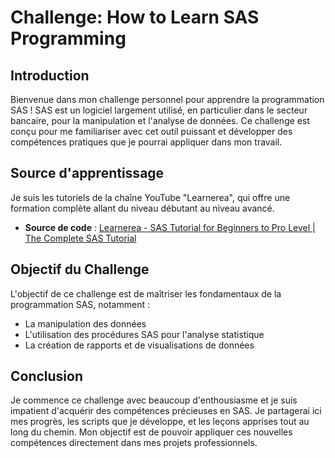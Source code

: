 # Challenge: How to Learn SAS Programming

## Introduction

Bienvenue dans mon challenge personnel pour apprendre la programmation SAS ! SAS est un logiciel largement utilisé, en particulier dans le secteur bancaire, pour la manipulation et l'analyse de données. Ce challenge est conçu pour me familiariser avec cet outil puissant et développer des compétences pratiques que je pourrai appliquer dans mon travail.

## Source d'apprentissage

Je suis les tutoriels de la chaîne YouTube "Learnerea", qui offre une formation complète allant du niveau débutant au niveau avancé.

- **Source de code** : [Learnerea - SAS Tutorial for Beginners to Pro Level | The Complete SAS Tutorial](https://www.youtube.com/watch?v=zX-zPfwv6c8)

## Objectif du Challenge

L'objectif de ce challenge est de maîtriser les fondamentaux de la programmation SAS, notamment :
- La manipulation des données
- L'utilisation des procédures SAS pour l'analyse statistique
- La création de rapports et de visualisations de données

## Conclusion

Je commence ce challenge avec beaucoup d'enthousiasme et je suis impatient d'acquérir des compétences précieuses en SAS. Je partagerai ici mes progrès, les scripts que je développe, et les leçons apprises tout au long du chemin. Mon objectif est de pouvoir appliquer ces nouvelles compétences directement dans mes projets professionnels.
